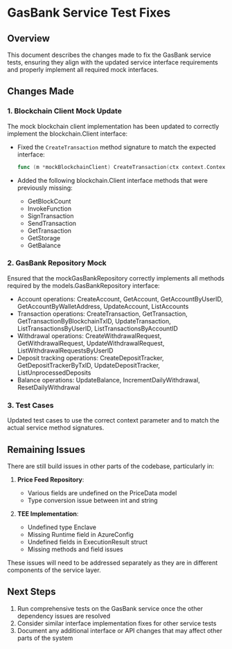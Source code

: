 # GasBank Service Test Fixes

## Overview
This document describes the changes made to fix the GasBank service tests, ensuring they align with the updated service interface requirements and properly implement all required mock interfaces.

## Changes Made

### 1. Blockchain Client Mock Update
The mock blockchain client implementation has been updated to correctly implement the blockchain.Client interface:

- Fixed the `CreateTransaction` method signature to match the expected interface:
  ```go
  func (m *mockBlockchainClient) CreateTransaction(ctx context.Context, params blockchain.TransactionParams) (string, error)
  ```

- Added the following blockchain.Client interface methods that were previously missing:
  - GetBlockCount
  - InvokeFunction
  - SignTransaction
  - SendTransaction
  - GetTransaction
  - GetStorage
  - GetBalance

### 2. GasBank Repository Mock
Ensured that the mockGasBankRepository correctly implements all methods required by the models.GasBankRepository interface:

- Account operations: CreateAccount, GetAccount, GetAccountByUserID, GetAccountByWalletAddress, UpdateAccount, ListAccounts
- Transaction operations: CreateTransaction, GetTransaction, GetTransactionByBlockchainTxID, UpdateTransaction, ListTransactionsByUserID, ListTransactionsByAccountID
- Withdrawal operations: CreateWithdrawalRequest, GetWithdrawalRequest, UpdateWithdrawalRequest, ListWithdrawalRequestsByUserID
- Deposit tracking operations: CreateDepositTracker, GetDepositTrackerByTxID, UpdateDepositTracker, ListUnprocessedDeposits
- Balance operations: UpdateBalance, IncrementDailyWithdrawal, ResetDailyWithdrawal

### 3. Test Cases
Updated test cases to use the correct context parameter and to match the actual service method signatures.

## Remaining Issues
There are still build issues in other parts of the codebase, particularly in:

1. **Price Feed Repository**:
   - Various fields are undefined on the PriceData model
   - Type conversion issue between int and string

2. **TEE Implementation**:
   - Undefined type Enclave
   - Missing Runtime field in AzureConfig
   - Undefined fields in ExecutionResult struct
   - Missing methods and field issues

These issues will need to be addressed separately as they are in different components of the service layer.

## Next Steps
1. Run comprehensive tests on the GasBank service once the other dependency issues are resolved
2. Consider similar interface implementation fixes for other service tests
3. Document any additional interface or API changes that may affect other parts of the system
